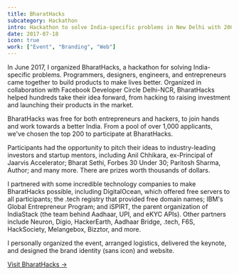 ```yaml
---
title: BharatHacks
subcategory: Hackathon
intro: Hackathon to solve India-specific problems in New Delhi with 200 participants and tens of thousands of dollars in prizes.
date: 2017-07-18
icon: true
work: ["Event", "Branding", "Web"]
---
```


In June 2017, I organized BharatHacks, a hackathon for solving India-specific problems. Programmers, designers, engineers, and entrepreneurs came together to build products to make lives better. Organized in collaboration with Facebook Developer Circle Delhi-NCR, BharatHacks helped hundreds take their idea forward, from hacking to raising investment and launching their products in the market.

BharatHacks was free for both entrepreneurs and hackers, to join hands and work towards a better India. From a pool of over 1,000 applicants, we've chosen the top 200 to participate at BharatHacks.

Participants had the opportunity to pitch their ideas to industry-leading investors and startup mentors, including Anil Chhikara, ex-Principal of Jaarvis Accelerator; Bharat Sethi, Forbes 30 Under 30; Paritosh Sharma, Author; and many more. There are prizes worth thousands of dollars.

I partnered with some incredible technology companies to make BharatHacks possible, including DigitalOcean, which offered free servers to all participants; the .tech registry that provided free domain names; IBM's Global Entrepreneur Program; and iSPIRT, the parent organization of IndiaStack (the team behind Aadhaar, UPI, and eKYC APIs). Other partners include Neuron, Digio, HackerEarth, Aadhaar Bridge, .tech, F6S, HackSociety, Melangebox, Bizztor, and more.

I personally organized the event, arranged logistics, delivered the keynote, and designed the brand identity (sans icon) and website.

[Visit BharatHacks &rarr;](https://bharathacks.github.io)

<div class="image"><img alt="" src="/images/bharathacks/1.png"></div>